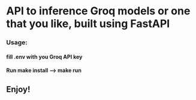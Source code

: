 # API to inference Groq models or one that you like, built using FastAPI

### Usage:
#### fill .env with you Groq API key
#### Run make install --> make run

## Enjoy!
